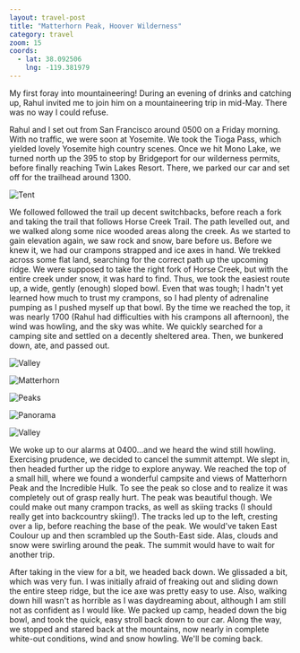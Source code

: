 ```yaml
---
layout: travel-post
title: "Matterhorn Peak, Hoover Wilderness"
category: travel
zoom: 15
coords:
  - lat: 38.092506
    lng: -119.381979
---
```


My first foray into mountaineering! During an evening of drinks and catching up, Rahul
invited me to join him on a mountaineering trip in mid-May. There was no way I could
refuse.

Rahul and I set out from San Francisco around 0500 on a Friday morning. With no traffic,
we were soon at Yosemite. We took the Tioga Pass, which yielded lovely Yosemite high
country scenes. Once we hit Mono Lake, we turned north up the 395 to stop by Bridgeport
for our wilderness permits, before finally reaching Twin Lakes Resort. There, we parked
our car and set off for the trailhead around 1300.

![Tent]({{site.url}}/images/travel/matterhorn_peak2016/tent_selfie.jpg "Tent")

We followed followed the trail up decent switchbacks, before reach a fork and taking the
trail that follows Horse Creek Trail. The path levelled out, and we walked along some
nice wooded areas along the creek. As we started to gain elevation again, we saw rock and
snow, bare before us. Before we knew it, we had our crampons strapped and ice axes in
hand. We trekked across some flat land, searching for the correct path up the upcoming
ridge. We were supposed to take the right fork of Horse Creek, but with the entire creek
under snow, it was hard to find. Thus, we took the easiest route up, a wide, gently
(enough) sloped bowl. Even that was tough; I hadn't yet learned how much to trust my
crampons, so I had plenty of adrenaline pumping as I pushed myself up that bowl. By the
time we reached the top, it was nearly 1700 (Rahul had difficulties with his crampons all
afternoon), the wind was howling, and the sky was white. We quickly searched for
a camping site and settled on a decently sheltered area. Then, we bunkered down, ate, and
passed out.

![Valley]({{site.url}}/images/travel/matterhorn_peak2016/valley_selfie.jpg "Valley")

![Matterhorn]({{site.url}}/images/travel/matterhorn_peak2016/matterhorn.jpg "Matterhorn")

![Peaks]({{site.url}}/images/travel/matterhorn_peak2016/peak_selfie.jpg "Peaks")

![Panorama]({{site.url}}/images/travel/matterhorn_peak2016/panorama.jpg "Panorama")

![Valley]({{site.url}}/images/travel/matterhorn_peak2016/valley.jpg "Valley")

We woke up to our alarms at 0400...and we heard the wind still howling. Exercising
prudence, we decided to cancel the summit attempt. We slept in, then headed further up
the ridge to explore anyway. We reached the top of a small hill, where we found
a wonderful campsite and views of Matterhorn Peak and the Incredible Hulk. To see the
peak so close and to realize it was completely out of grasp really hurt. The peak was
beautiful though. We could make out many crampon tracks, as well as skiing tracks (I
should really get into backcountry skiing!). The tracks led up to the left, cresting over
a lip, before reaching the base of the peak. We would've taken East Coulour up and then
scrambled up the South-East side. Alas, clouds and snow were swirling around the peak.
The summit would have to wait for another trip.

After taking in the view for a bit, we headed back down. We glissaded a bit, which was
very fun. I was initially afraid of freaking out and sliding down the entire steep ridge,
but the ice axe was pretty easy to use. Also, walking down hill wasn't as horrible as
I was daydreaming about, although I am still not as confident as I would like. We packed
up camp, headed down the big bowl, and took the quick, easy stroll back down to our car.
Along the way, we stopped and stared back at the mountains, now nearly in complete
white-out conditions, wind and snow howling. We'll be coming back.

